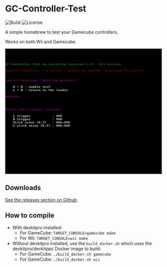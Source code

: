 # GC-Controller-Test

![Build](https://img.shields.io/github/actions/workflow/status/corenting/GC-Controller-Test/ci.yml?branch=master) ![License](https://img.shields.io/github/license/corenting/GC-Controller-Test)

A simple homebrew to test your Gamecube controllers.

Works on both Wii and Gamecube.

![Screenshot](./docs/screenshot.png)

## Downloads

[See the releases section on Github](https://github.com/corenting/GC-Controller-Test/releases).

## How to compile

- With devkitpro installed:
    - For GameCube: `TARGET_CONSOLE=gamecube make`
    - For Wii: `TARGET_CONSOLE=wii make`
- Without devkitpro installed, use the `build_docker.sh` which uses the devkitpro/devkitppc Docker image to build:
    - For GameCube: `./build_docker.sh gamecube`
    - For GameCube: `./build_docker.sh wii`
